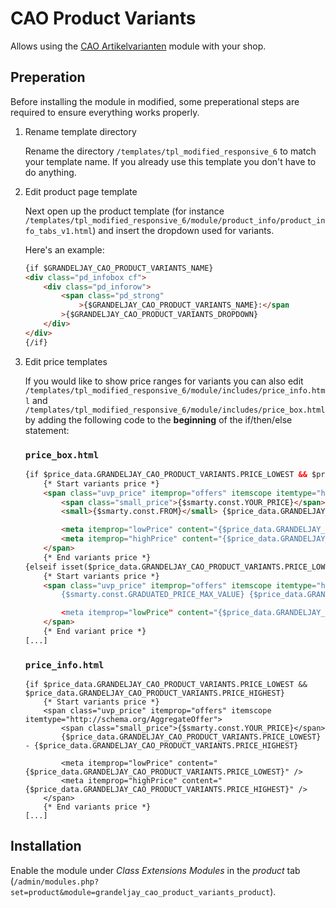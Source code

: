 # CAO Product Variants

Allows using the [CAO Artikelvarianten](https://www.cao-faktura.de/doku/cao-faktura/ErweiterungVarianten.html) module with your shop.

## Preperation

Before installing the module in modified, some preperational steps are required to ensure everything works properly.

1. Rename template directory

    Rename the directory `/templates/tpl_modified_responsive_6` to match your template name. If you already use this template you don't have to do anything.

1. Edit product page template

    Next open up the product template (for instance `/templates/tpl_modified_responsive_6/module/product_info/product_info_tabs_v1.html`) and insert the dropdown used for variants.

    Here's an example:

    ```html
    {if $GRANDELJAY_CAO_PRODUCT_VARIANTS_NAME}
    <div class="pd_infobox cf">
        <div class="pd_inforow">
            <span class="pd_strong"
                >{$GRANDELJAY_CAO_PRODUCT_VARIANTS_NAME}:</span
            >{$GRANDELJAY_CAO_PRODUCT_VARIANTS_DROPDOWN}
        </div>
    </div>
    {/if}
    ```

1. Edit price templates

    If you would like to show price ranges for variants you can also edit `/templates/tpl_modified_responsive_6/module/includes/price_info.html` and `/templates/tpl_modified_responsive_6/module/includes/price_box.html` by adding the following code to the **beginning** of the if/then/else statement:

    ### `price_box.html`

    ```html
    {if $price_data.GRANDELJAY_CAO_PRODUCT_VARIANTS.PRICE_LOWEST && $price_data.GRANDELJAY_CAO_PRODUCT_VARIANTS.PRICE_HIGHEST}
        {* Start variants price *}
        <span class="uvp_price" itemprop="offers" itemscope itemtype="http://schema.org/AggregateOffer">
            <span class="small_price">{$smarty.const.YOUR_PRICE}</span>
            <small>{$smarty.const.FROM}</small> {$price_data.GRANDELJAY_CAO_PRODUCT_VARIANTS.PRICE_LOWEST}

            <meta itemprop="lowPrice" content="{$price_data.GRANDELJAY_CAO_PRODUCT_VARIANTS.PRICE_LOWEST}" />
            <meta itemprop="highPrice" content="{$price_data.GRANDELJAY_CAO_PRODUCT_VARIANTS.PRICE_HIGHEST}" />
        </span>
        {* End variants price *}
    {elseif isset($price_data.GRANDELJAY_CAO_PRODUCT_VARIANTS.PRICE_LOWEST)}
        {* Start variants price *}
        <span class="uvp_price" itemprop="offers" itemscope itemtype="http://schema.org/AggregateOffer>
            {$smarty.const.GRADUATED_PRICE_MAX_VALUE} {$price_data.GRANDELJAY_CAO_PRODUCT_VARIANTS.PRICE_LOWEST}

            <meta itemprop="lowPrice" content="{$price_data.GRANDELJAY_CAO_PRODUCT_VARIANTS.PRICE_LOWEST}" />
        </span>
        {* End variant price *}
    [...]
    ```

    ### `price_info.html`

    ```smarty
    {if $price_data.GRANDELJAY_CAO_PRODUCT_VARIANTS.PRICE_LOWEST && $price_data.GRANDELJAY_CAO_PRODUCT_VARIANTS.PRICE_HIGHEST}
        {* Start variants price *}
        <span class="uvp_price" itemprop="offers" itemscope itemtype="http://schema.org/AggregateOffer">
            <span class="small_price">{$smarty.const.YOUR_PRICE}</span>
            {$price_data.GRANDELJAY_CAO_PRODUCT_VARIANTS.PRICE_LOWEST} - {$price_data.GRANDELJAY_CAO_PRODUCT_VARIANTS.PRICE_HIGHEST}

            <meta itemprop="lowPrice" content="{$price_data.GRANDELJAY_CAO_PRODUCT_VARIANTS.PRICE_LOWEST}" />
            <meta itemprop="highPrice" content="{$price_data.GRANDELJAY_CAO_PRODUCT_VARIANTS.PRICE_HIGHEST}" />
        </span>
        {* End variants price *}
    [...]
    ```

## Installation

Enable the module under _Class Extensions Modules_ in the _product_ tab (`/admin/modules.php?set=product&module=grandeljay_cao_product_variants_product`).

